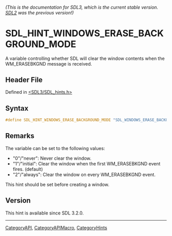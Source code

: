 ###### (This is the documentation for SDL3, which is the current stable version. [SDL2](https://wiki.libsdl.org/SDL2/) was the previous version!)
# SDL_HINT_WINDOWS_ERASE_BACKGROUND_MODE

A variable controlling whether SDL will clear the window contents when the WM_ERASEBKGND message is received.

## Header File

Defined in [<SDL3/SDL_hints.h>](https://github.com/libsdl-org/SDL/blob/main/include/SDL3/SDL_hints.h)

## Syntax

```c
#define SDL_HINT_WINDOWS_ERASE_BACKGROUND_MODE "SDL_WINDOWS_ERASE_BACKGROUND_MODE"
```

## Remarks

The variable can be set to the following values:

- "0"/"never": Never clear the window.
- "1"/"initial": Clear the window when the first WM_ERASEBKGND event fires.
  (default)
- "2"/"always": Clear the window on every WM_ERASEBKGND event.

This hint should be set before creating a window.

## Version

This hint is available since SDL 3.2.0.

----
[CategoryAPI](CategoryAPI), [CategoryAPIMacro](CategoryAPIMacro), [CategoryHints](CategoryHints)

